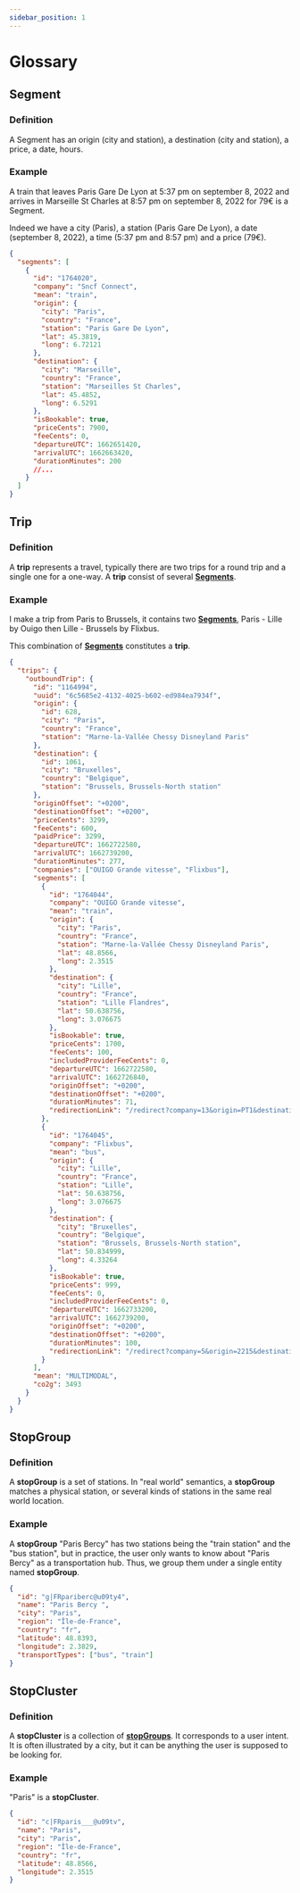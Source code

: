 ```yaml
---
sidebar_position: 1
---
```


# Glossary

## Segment

### Definition

A Segment has an origin (city and station), a destination (city and station), a price, a date, hours.

### Example

A train that leaves Paris Gare De Lyon at 5:37 pm on september 8, 2022 and arrives in Marseille St Charles at 8:57 pm on september 8, 2022 for 79€ is a Segment.

Indeed we have a city (Paris), a station (Paris Gare De Lyon), a date (september 8, 2022), a time (5:37 pm and 8:57 pm) and a price (79€).

```json
{
  "segments": [
    {
      "id": "1764020",
      "company": "Sncf Connect",
      "mean": "train",
      "origin": {
        "city": "Paris",
        "country": "France",
        "station": "Paris Gare De Lyon",
        "lat": 45.3819,
        "long": 6.72121
      },
      "destination": {
        "city": "Marseille",
        "country": "France",
        "station": "Marseilles St Charles",
        "lat": 45.4852,
        "long": 6.5291
      },
      "isBookable": true,
      "priceCents": 7900,
      "feeCents": 0,
      "departureUTC": 1662651420,
      "arrivalUTC": 1662663420,
      "durationMinutes": 200
      //...
    }
  ]
}
```

## Trip

### Definition

A **trip** represents a travel, typically there are two trips for a round trip and a single one for a one-way. A **trip** consist of several **[Segments](/docs/Reference/glossary#segment)**.

### Example

I make a trip from Paris to Brussels, it contains two **[Segments](/docs/Reference/glossary#segment)**, Paris - Lille by Ouigo then Lille - Brussels by Flixbus.

This combination of **[Segments](/docs/Reference/glossary#segment)** constitutes a **trip**.

```json
{
  "trips": {
    "outboundTrip": {
      "id": "1164994",
      "uuid": "6c5685e2-4132-4025-b602-ed984ea7934f",
      "origin": {
        "id": 628,
        "city": "Paris",
        "country": "France",
        "station": "Marne-la-Vallée Chessy Disneyland Paris"
      },
      "destination": {
        "id": 1061,
        "city": "Bruxelles",
        "country": "Belgique",
        "station": "Brussels, Brussels-North station"
      },
      "originOffset": "+0200",
      "destinationOffset": "+0200",
      "priceCents": 3299,
      "feeCents": 600,
      "paidPrice": 3299,
      "departureUTC": 1662722580,
      "arrivalUTC": 1662739200,
      "durationMinutes": 277,
      "companies": ["OUIGO Grande vitesse", "Flixbus"],
      "segments": [
        {
          "id": "1764044",
          "company": "OUIGO Grande vitesse",
          "mean": "train",
          "origin": {
            "city": "Paris",
            "country": "France",
            "station": "Marne-la-Vallée Chessy Disneyland Paris",
            "lat": 48.8566,
            "long": 2.3515
          },
          "destination": {
            "city": "Lille",
            "country": "France",
            "station": "Lille Flandres",
            "lat": 50.638756,
            "long": 3.076675
          },
          "isBookable": true,
          "priceCents": 1700,
          "feeCents": 100,
          "includedProviderFeeCents": 0,
          "departureUTC": 1662722580,
          "arrivalUTC": 1662726840,
          "originOffset": "+0200",
          "destinationOffset": "+0200",
          "durationMinutes": 71,
          "redirectionLink": "/redirect?company=13&origin=PT1&destination=AD1&date=2022-09-09&passengers=%5B%7B%22type%22%3A%22A%22%2C%22disability_type%22%3A%22NH%22%7D%5D&env=production"
        },
        {
          "id": "1764045",
          "company": "Flixbus",
          "mean": "bus",
          "origin": {
            "city": "Lille",
            "country": "France",
            "station": "Lille",
            "lat": 50.638756,
            "long": 3.076675
          },
          "destination": {
            "city": "Bruxelles",
            "country": "Belgique",
            "station": "Brussels, Brussels-North station",
            "lat": 50.834999,
            "long": 4.33264
          },
          "isBookable": true,
          "priceCents": 999,
          "feeCents": 0,
          "includedProviderFeeCents": 0,
          "departureUTC": 1662733200,
          "arrivalUTC": 1662739200,
          "originOffset": "+0200",
          "destinationOffset": "+0200",
          "durationMinutes": 100,
          "redirectionLink": "/redirect?company=5&origin=2215&destination=1785&date=09.09.2022&passengers=%7B%22adult%22%3A1%2C%22children%22%3A0%7D&env=production"
        }
      ],
      "mean": "MULTIMODAL",
      "co2g": 3493
    }
  }
}
```

## StopGroup

### Definition

A **stopGroup** is a set of stations. In "real world" semantics, a **stopGroup** matches a physical station, or several kinds of stations in the same real world location.

### Example

A **stopGroup** "Paris Bercy" has two stations being the "train station" and the "bus station", but in practice, the user only wants to know about "Paris Bercy" as a transportation hub. Thus, we group them under a single entity named **stopGroup**.

```json
{
  "id": "g|FRpariberc@u09ty4",
  "name": "Paris Bercy ",
  "city": "Paris",
  "region": "Île-de-France",
  "country": "fr",
  "latitude": 48.8393,
  "longitude": 2.3829,
  "transportTypes": ["bus", "train"]
}
```

## StopCluster

### Definition

A **stopCluster** is a collection of **[stopGroups](/docs/Reference/glossary#stopgroup)**. It corresponds to a user intent. It is often illustrated by a city, but it can be anything the user is supposed to be looking for.

### Example

"Paris" is a **stopCluster**.

```json
{
  "id": "c|FRparis___@u09tv",
  "name": "Paris",
  "city": "Paris",
  "region": "Île-de-France",
  "country": "fr",
  "latitude": 48.8566,
  "longitude": 2.3515
}
```
